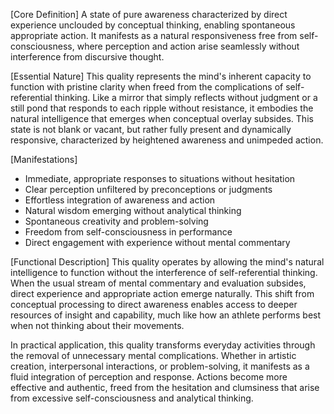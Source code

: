 [Core Definition]
A state of pure awareness characterized by direct experience unclouded by conceptual thinking, enabling spontaneous appropriate action. It manifests as a natural responsiveness free from self-consciousness, where perception and action arise seamlessly without interference from discursive thought.

[Essential Nature]
This quality represents the mind's inherent capacity to function with pristine clarity when freed from the complications of self-referential thinking. Like a mirror that simply reflects without judgment or a still pond that responds to each ripple without resistance, it embodies the natural intelligence that emerges when conceptual overlay subsides. This state is not blank or vacant, but rather fully present and dynamically responsive, characterized by heightened awareness and unimpeded action.

[Manifestations]
- Immediate, appropriate responses to situations without hesitation
- Clear perception unfiltered by preconceptions or judgments
- Effortless integration of awareness and action
- Natural wisdom emerging without analytical thinking
- Spontaneous creativity and problem-solving
- Freedom from self-consciousness in performance
- Direct engagement with experience without mental commentary

[Functional Description]
This quality operates by allowing the mind's natural intelligence to function without the interference of self-referential thinking. When the usual stream of mental commentary and evaluation subsides, direct experience and appropriate action emerge naturally. This shift from conceptual processing to direct awareness enables access to deeper resources of insight and capability, much like how an athlete performs best when not thinking about their movements.

In practical application, this quality transforms everyday activities through the removal of unnecessary mental complications. Whether in artistic creation, interpersonal interactions, or problem-solving, it manifests as a fluid integration of perception and response. Actions become more effective and authentic, freed from the hesitation and clumsiness that arise from excessive self-consciousness and analytical thinking.